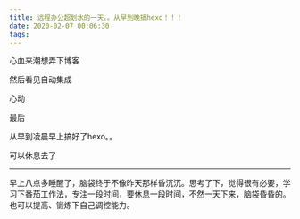```yaml
---
title: 远程办公超划水的一天。。从早到晚搞hexo！！！
date: 2020-02-07 00:06:30
tags:
---
```

心血来潮想弄下博客

然后看见自动集成

心动

最后

从早到凌晨早上搞好了hexo。。

可以休息去了 

---
早上八点多睡醒了，脑袋终于不像昨天那样昏沉沉。思考了下，觉得很有必要，学习下番茄工作法，专注一段时间，要休息一段时间，不然一天下来，脑袋昏昏的。也可以提高、锻炼下自己调控能力。
